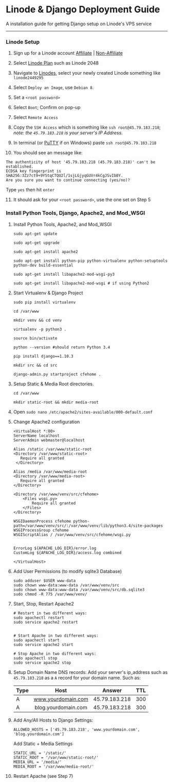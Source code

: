 # Linode & Django Deployment Guide

A installation guide for getting Django setup on Linode's VPS service

----------



### Linode Setup
1. Sign up for a Linode account [Affiliate](http://kirr.co/wnlkp6/) | [Non-Affiliate](http://www.incode.com)

2. Select [Linode Plan](https://manager.linode.com/linodes/add) such as Linode 2048

3. Navigate to [Linodes](https://manager.linode.com/linodes/index), select your newly created Linode something like `linode2449295`

4. Select `Deploy an Image`, use `Debian 8`.

5. Set a `<root password>`

6. Select `Boot`; Confirm on pop-up

7. Select `Remote Access`

8. Copy the `SSH Access` which is something like `ssh root@45.79.183.218`; 
   *note: the `45.79.183.218` is your server's IP Address.*

9. In terminal (or [PuTTY](http://www.putty.org/) if on Windows) paste `ssh root@45.79.183.218`

10. You should see an message like:
```
The authenticity of host '45.79.183.218 (45.79.183.218)' can't be established.
ECDSA key fingerprint is SHA256:3Zz7ct9+9Y5tqCTQU2l/1sjLGjyqGUVr4kCgJSvIb0Y.
Are you sure you want to continue connecting (yes/no)?  
```
Type `yes` then hit `enter`

11. It should ask for your `<root password>`, use the one set on Step 5


### Install Python Tools, Django, Apache2, and Mod_WSGI
1. Install Python Tools, Apache2, and Mod_WSGI

    ```
    sudo apt-get update

    sudo apt-get upgrade

    sudo apt-get install apache2

    sudo apt-get install python-pip python-virtualenv python-setuptools python-dev build-essential

    sudo apt-get install libapache2-mod-wsgi-py3

    sudo apt-get install libapache2-mod-wsgi # if using Python2
    ```

2. Start Virtualenv & Django Project

    ```
    sudo pip install virtualenv 

    cd /var/www

    mkdir venv && cd venv

    virtualenv -p python3 .

    source bin/activate

    python --version #should return Python 3.4

    pip install django==1.10.3

    mkdir src && cd src

    django-admin.py startproject cfehome . 
    ```

3. Setup Static & Media Root directories.
    ```
    cd /var/www
    
    mkdir static-root && mkdir media-root
    ```

4. Open `sudo nano /etc/apache2/sites-available/000-default.conf`


5. Change Apache2 configuration
    ```
    <VirtualHost *:80>
    ServerName localhost
    ServerAdmin webmaster@localhost

    Alias /static /var/www/static-root
    <Directory /var/www/static-root>
       Require all granted
     </Directory>

    Alias /media /var/www/media-root
    <Directory /var/www/media-root>
       Require all granted
    </Directory>

    <Directory /var/www/venv/src/cfehome>
        <Files wsgi.py>
            Require all granted
        </Files>
    </Directory>

    WSGIDaemonProcess cfehome python-path=/var/www/venv/src/:/var/www/venv/lib/python3.4/site-packages
    WSGIProcessGroup cfehome
    WSGIScriptAlias / /var/www/venv/src/cfehome/wsgi.py


    ErrorLog ${APACHE_LOG_DIR}/error.log
    CustomLog ${APACHE_LOG_DIR}/access.log combined

    </VirtualHost>
    ```


6. Add User Permissions (to modify sqlite3 Database)
    ```
    sudo adduser $USER www-data
    sudo chown www-data:www-data /var/www/venv/src    
    sudo chown www-data:www-data /var/www/venv/src/db.sqlite3
    sudo chmod -R 775 /var/www/venv/
    ```

7. Start, Stop, Restart Apache2
    ```
    # Restart in two different ways:
    sudo apachectl restart
    sudo service apache2 restart


    # Start Apache in two different ways:
    sudo apachectl start
    sudo service apache2 start

    # Stop Apache in two different ways:
    sudo apachectl stop
    sudo service apache2 stop
    ```

8. Setup Domain Name DNS records:
    Add your server's ip_address such as `45.79.183.218` as a `A` record for your domain name. Such as:

    | Type          | Host                |  Answer        |  TTL  |
    | ------------- |:-------------------:|:--------------:|:-----:|
    | A             | www.yourdomain.com  | 45.79.183.218  |  300  |
    | A             | blog.yourdomain.com | 45.79.183.218  |  300  |


9. Add Any/All Hosts to Django Settings:
    ```
    ALLOWED_HOSTS = ['45.79.183.218', 'www.yourdomain.com', 'blog.yourdomain.com']
    ```
    
    Add Static + Media Settings
    ```
    STATIC_URL = '/static/'
    STATIC_ROOT = '/var/www/static-root/'
    MEDIA_URL = '/media/'
    MEDIA_ROOT = '/var/www/media-root/'
    ```

10. Restart Apache (see Step 7)

